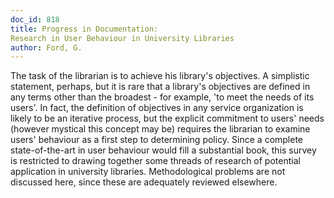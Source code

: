 ```yaml
---
doc_id: 818
title: Progress in Documentation:
Research in User Behaviour in University Libraries
author: Ford, G.
---
```


The task of the librarian is to achieve his library's objectives.  A
simplistic statement, perhaps, but it is rare that a library's objectives
are defined in any terms other than the broadest - for example, 'to meet
the needs of its users'.  In fact, the definition of objectives in any
service organization is likely to be an iterative process, but the
explicit commitment to users' needs (however mystical this concept may
be) requires the librarian to examine users' behaviour as a first step
to determining policy.  Since a complete state-of-the-art in user 
behaviour would fill a substantial book, this survey is restricted to
drawing together some threads of research of potential application in
university libraries.  Methodological problems are not discussed here,
since these are adequately reviewed elsewhere.